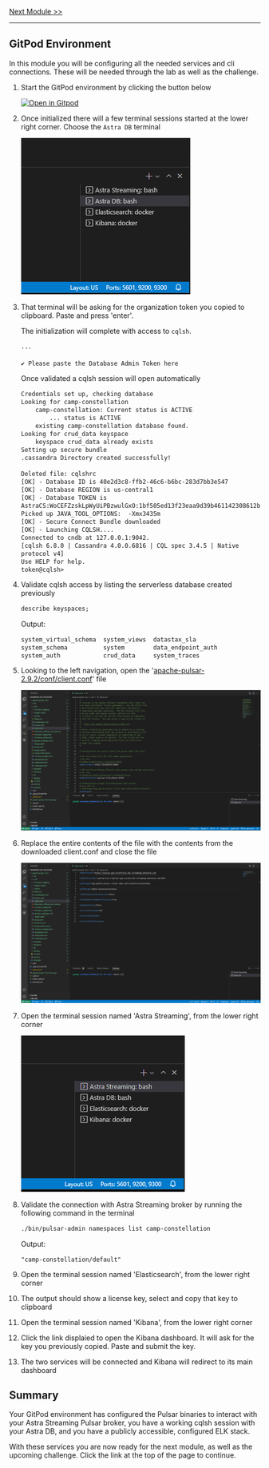 [Next Module >>](/Lab1/03-enable-cdc-and-consumer.md)

---

## GitPod Environment

In this module you will be configuring all the needed services and cli connections. These will be needed through the lab as well as the challenge.

1. Start the GitPod environment by clicking the button below

    [![Open in Gitpod](https://gitpod.io/button/open-in-gitpod.svg)](https://gitpod.io#https://github.com/ddieruf/advanced-cdc-for-astra)

1. Once initialized there will a few terminal sessions started at the lower right corner. Choose the `Astra DB` terminal

    ![Astra DB Terminal](/images/terminal-astra-db.png)

1. That terminal will be asking for the organization token you copied to clipboard. Paste and press 'enter'.

    The initialization will complete with access to `cqlsh`.

    ```bash
    ...

    ✔ Please paste the Database Admin Token here
    ```

    Once validated a cqlsh session will open automatically

    ```log
    Credentials set up, checking database
    Looking for camp-constellation
        camp-constellation: Current status is ACTIVE
            ... status is ACTIVE
        existing camp-constellation database found.
    Looking for crud_data keyspace
        keyspace crud_data already exists
    Setting up secure bundle
    .cassandra Directory created successfully!

    Deleted file: cqlshrc
    [OK] - Database ID is 40e2d3c8-ffb2-46c6-b6bc-283d7bb3e547
    [OK] - Database REGION is us-central1
    [OK] - Database TOKEN is AstraCS:WoCEFZzskLpWyUiPBzwulGxO:1bf505ed13f23eaa9d39b461142308612be9a01f80765f90b0dcca793f47058d
    Picked up JAVA_TOOL_OPTIONS:  -Xmx3435m
    [OK] - Secure Connect Bundle downloaded
    [OK] - Launching CQLSH....
    Connected to cndb at 127.0.0.1:9042.
    [cqlsh 6.8.0 | Cassandra 4.0.0.6816 | CQL spec 3.4.5 | Native protocol v4]
    Use HELP for help.
    token@cqlsh>
    ```

1. Validate cqlsh access by listing the serverless database created previously

    ```sql
    describe keyspaces;
    ```

    Output:

    ```
    system_virtual_schema  system_views  datastax_sla      
    system_schema          system        data_endpoint_auth
    system_auth            crud_data     system_traces  
    ```

1. Looking to the left navigation, open the '[apache-pulsar-2.9.2/conf/client.conf](/workspace/advanced-cdc-for-astra/apache-pulsar-2.9.2/conf/client.conf)' file

    ![Pulsar Client Conf Original](/images/client-conf-original.png)

1. Replace the entire contents of the file with the contents from the downloaded client.conf and close the file

    ![Pulsar Client Conf Contents](/images/client-conf-contents.png)

1. Open the terminal session named 'Astra Streaming', from the lower right corner

    ![Astra Streaming Terminal](/images/terminal-astra-streaming.png)

1. Validate the connection with Astra Streaming broker by running the following command in the terminal

    ```bash
    ./bin/pulsar-admin namespaces list camp-constellation
    ```

    Output:

    ```logs
    "camp-constellation/default"
    ```

1. Open the terminal session named 'Elasticsearch', from the lower right corner

1. The output should show a license key, select and copy that key to clipboard

1. Open the terminal session named 'Kibana', from the lower right corner

1. Click the link displaied to open the Kibana dashboard. It will ask for the key you previously copied. Paste and submit the key.

1. The two services will be connected and Kibana will redirect to its main dashboard

## Summary

Your GitPod environment has configured the Pulsar binaries to interact with your Astra Streaming Pulsar broker, you have a working cqlsh session with your Astra DB, and you have a publicly accessible, configured ELK stack.

With these services you are now ready for the next module, as well as the upcoming challenge. Click the link at the top of the page to continue.
